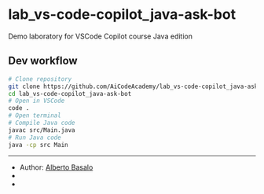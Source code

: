 # lab_vs-code-copilot_java-ask-bot
Demo laboratory for VSCode Copilot course Java edition

## Dev workflow

```bash
# Clone repository
git clone https://github.com/AiCodeAcademy/lab_vs-code-copilot_java-ask-bot.git
cd lab_vs-code-copilot_java-ask-bot
# Open in VSCode
code .
# Open terminal 
# Compile Java code
javac src/Main.java
# Run Java code
java -cp src Main 
```

---

- Author: [Alberto Basalo](https://albertobasalo.dev)
- [GitHub Org]: https://github.com/AiCodeAcademy
- [Repository]: https://github.com/AiCodeAcademy/lab_vs-code-copilot_java-ask-bot